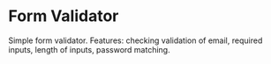 # Form Validator
Simple form validator.
Features: checking validation of email, required inputs, length of inputs, password matching.
